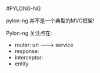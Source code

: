#PYLONG-NG

pylon-ng 并不是一个典型的MVC框架!

Pylon-ng 关注点在:
* router:    uri ---> service
* response:
* interceptor:
* entity
